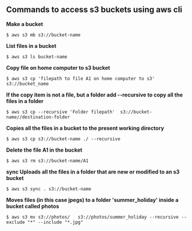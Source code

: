 ## Commands to access s3 buckets using aws cli 

**Make a bucket**

`$ aws s3 mb s3://bucket-name`

**List files in a bucket**

`$ aws s3 ls bucket-name`

**Copy file on home computer to s3 bucket**

`$ aws s3 cp 'filepath to file A1 on home computer to s3' s3://bucket_name`

**If the copy item is not a file, but a folder add --recursive to copy all the files in a folder**

`$ aws s3 cp --recursive 'Folder filepath'  s3://bucket-name//destination-folder`

**Copies all the files in a bucket to the present working directory**

`$ aws s3 cp s3://bucket-name ./ --recursive`

**Delete the file A1 in the bucket**

`$ aws s3 rm s3://bucket-name/A1`

**sync Uploads all the files in a folder that are new or modified to an s3 bucket**

`$ aws s3 sync . s3://bucket-name`

**Moves files (in this case jpegs) to a folder 'summer_holiday' inside a bucket called photos**

`$ aws s3 mv s3://photos/   s3://photos/summer_holiday --recursive --exclude "*" --include "*.jpg"`
 

